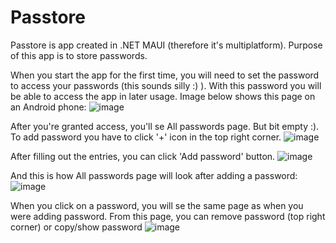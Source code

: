 # Passtore
Passtore is app created in .NET MAUI (therefore it's multiplatform). Purpose of this app is to store passwords.

When you start the app for the first time, you will need to set the password to access your passwords (this sounds silly :) ). With this password you will be able to access the app in later usage.
Image below shows this page on an Android phone:
![image](https://user-images.githubusercontent.com/46300167/200117823-b6030112-c427-497a-8340-887765af6e68.png)

After you're granted access, you'll se All passwords page. But bit empty :). To add password you have to click '+' icon in the top right corner.
![image](https://user-images.githubusercontent.com/46300167/200118059-0c96c6cc-87f5-45dc-bfe1-dc992049460a.png)

After filling out the entries, you can click 'Add password' button.
![image](https://user-images.githubusercontent.com/46300167/200118094-098e918d-b37a-44d7-b5bf-a9344d01bc6d.png)

And this is how All passwords page will look after adding a password:
![image](https://user-images.githubusercontent.com/46300167/200118142-fe8bf054-2eed-444f-8628-c46b03884257.png)

When you click on a password, you will se the same page as when you were adding password. From this page, you can remove password (top right corner) or copy/show password
![image](https://user-images.githubusercontent.com/46300167/200118188-ef7d33c2-4274-4d26-8324-56bf5fa996dc.png)
